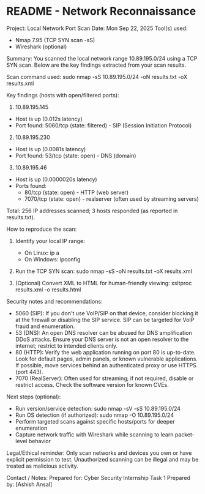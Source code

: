 README - Network Reconnaissance
=================================

Project: Local Network Port Scan
Date: Mon Sep 22, 2025
Tool(s) used:
 - Nmap 7.95 (TCP SYN scan -sS)
 - Wireshark (optional)

Summary:
You scanned the local network range 10.89.195.0/24 using a TCP SYN scan. Below are the key findings extracted from your scan results.

Scan command used:
 sudo nmap -sS 10.89.195.0/24 -oN results.txt -oX results.xml

Key findings (hosts with open/filtered ports):
1) 10.89.195.145
 - Host is up (0.012s latency)
 - Port found: 5060/tcp (state: filtered) - SIP (Session Initiation Protocol)

2) 10.89.195.230
 - Host is up (0.0081s latency)
 - Port found: 53/tcp (state: open) - DNS (domain)

3) 10.89.195.46
 - Host is up (0.0000020s latency)
 - Ports found:
    - 80/tcp (state: open)  - HTTP (web server)
    - 7070/tcp (state: open) - realserver (often used by streaming servers)

Total: 256 IP addresses scanned; 3 hosts responded (as reported in results.txt).

How to reproduce the scan:
1. Identify your local IP range:
   - On Linux: ip a
   - On Windows: ipconfig

2. Run the TCP SYN scan:
   sudo nmap -sS <your-network-range> -oN results.txt -oX results.xml

3. (Optional) Convert XML to HTML for human-friendly viewing:
   xsltproc results.xml -o results.html

Security notes and recommendations:
 - 5060 (SIP): If you don't use VoIP/SIP on that device, consider blocking it at the firewall or disabling the SIP service. SIP can be targeted for VoIP fraud and enumeration.
 - 53 (DNS): An open DNS resolver can be abused for DNS amplification DDoS attacks. Ensure your DNS server is not an open resolver to the internet; restrict to intended clients only.
 - 80 (HTTP): Verify the web application running on port 80 is up-to-date. Look for default pages, admin panels, or known vulnerable applications. If possible, move services behind an authenticated proxy or use HTTPS (port 443).
 - 7070 (RealServer): Often used for streaming; if not required, disable or restrict access. Check the software version for known CVEs.

Next steps (optional):
 - Run version/service detection: sudo nmap -sV -sS 10.89.195.0/24
 - Run OS detection (if authorized): sudo nmap -O 10.89.195.0/24
 - Perform targeted scans against specific hosts/ports for deeper enumeration
 - Capture network traffic with Wireshark while scanning to learn packet-level behavior

Legal/Ethical reminder:
Only scan networks and devices you own or have explicit permission to test. Unauthorized scanning can be illegal and may be treated as malicious activity.

Contact / Notes:
Prepared for: Cyber Security Internship Task 1
Prepared by: [Ashish Ansal]
